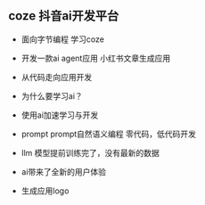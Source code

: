 ## coze 抖音ai开发平台

- 面向字节编程
  学习coze
- 开发一款ai agent应用
小红书文章生成应用
- 从代码走向应用开发
 
- 为什么要学习ai？
- 使用ai加速学习与开发
 - prompt
   prompt自然语义编程
   零代码，低代码开发
- llm 模型提前训练完了，没有最新的数据
- ai带来了全新的用户体验
 - 生成应用logo 
